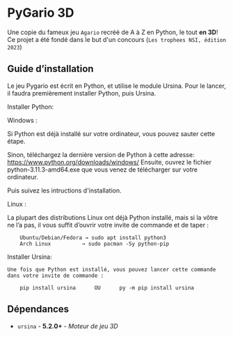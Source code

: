 # PyGario 3D

Une copie du fameux jeu `Agario` recréé de A à Z en Python, le tout **en 3D**!
Ce projet a été fondé dans le but d'un concours (`Les trophees NSI, édition 2023`)

## Guide d’installation

Le jeu Pygario est écrit en Python, et utilise le module Ursina. Pour le lancer, il 	faudra premièrement installer Python, puis Ursina.

Installer Python:

Windows :

Si Python est déjà installé sur votre ordinateur, vous pouvez sauter cette étape.

Sinon, téléchargez la dernière version de Python à cette adresse: https://www.python.org/downloads/windows/
Ensuite, ouvrez le fichier python-3.11.3-amd64.exe que vous venez de télécharger sur votre ordinateur.

Puis suivez les intructions d'installation.



Linux :
	
La plupart des distributions Linux ont déjà Python installé, mais si la vôtre 	ne l’a pas, il vous suffit d’ouvrir votre invite de commande et de taper :
		
		Ubuntu/Debian/Fedora → sudo apt install python3
		Arch Linux 		    → sudo pacman -Sy python-pip




Installer Ursina:

	Une fois que Python est installé, vous pouvez lancer cette commande dans votre invite de commande :

		pip install ursina   	OU  	py -m pip install ursina



## Dépendances

- `ursina` - **5.2.0+** - *Moteur de jeu 3D*

